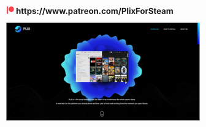 <H2><img src="patreon.png"
     alt="patreon_logo"
     style="width:20px;height:20px"
      /> https://www.patreon.com/PlixForSteam</H2> <img src="PLIXFORSTEAM.png"
     alt="PLIXFORSTEAM"/>
<br>
